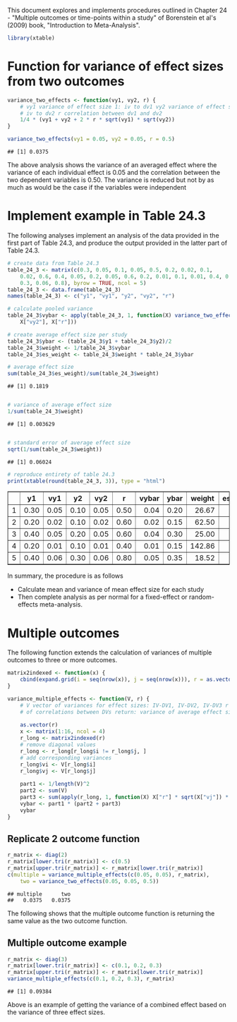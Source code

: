 This document explores and implements procedures outlined in Chapter 24 - "Multiple outcomes or time-points within a study" of Borenstein et al's (2009) book, "Introduction to Meta-Analysis".



```r
library(xtable)
```




# Function for variance of effect sizes from two outcomes


```r
variance_two_effects <- function(vy1, vy2, r) {
    # vy1 variance of effect size 1: iv to dv1 vy2 variance of effect size 2:
    # iv to dv2 r correlation between dv1 and dv2
    1/4 * (vy1 + vy2 + 2 * r * sqrt(vy1) * sqrt(vy2))
}

variance_two_effects(vy1 = 0.05, vy2 = 0.05, r = 0.5)
```

```
## [1] 0.0375
```




The above analysis shows the variance of an averaged effect where the variance of each individual effect is 0.05 and the correlation between the two dependent variables is 0.50. The variance is reduced but not by as much as would be the case if the variables were independent 

# Implement example in Table 24.3
The following analyses implement an analysis of the data provided in the first part of Table 24.3, and produce the output provided in the latter part of Table 24.3.



```r
# create data from Table 24.3
table_24_3 <- matrix(c(0.3, 0.05, 0.1, 0.05, 0.5, 0.2, 0.02, 0.1, 
    0.02, 0.6, 0.4, 0.05, 0.2, 0.05, 0.6, 0.2, 0.01, 0.1, 0.01, 0.4, 0.4, 0.06, 
    0.3, 0.06, 0.8), byrow = TRUE, ncol = 5)
table_24_3 <- data.frame(table_24_3)
names(table_24_3) <- c("y1", "vy1", "y2", "vy2", "r")

# calculate pooled variance
table_24_3$vybar <- apply(table_24_3, 1, function(X) variance_two_effects(X["vy1"], 
    X["vy2"], X["r"]))

# create average effect size per study
table_24_3$ybar <- (table_24_3$y1 + table_24_3$y2)/2
table_24_3$weight <- 1/table_24_3$vybar
table_24_3$es_weight <- table_24_3$weight * table_24_3$ybar

# average effect size
sum(table_24_3$es_weight)/sum(table_24_3$weight)
```

```
## [1] 0.1819
```

```r

# variance of average effect size
1/sum(table_24_3$weight)
```

```
## [1] 0.003629
```

```r

# standard error of average effect size
sqrt(1/sum(table_24_3$weight))
```

```
## [1] 0.06024
```






```r
# reproduce entirety of table 24.3
print(xtable(round(table_24_3, 3)), type = "html")
```

<!-- html table generated in R 2.15.1 by xtable 1.7-0 package -->
<!-- Fri Aug 17 17:27:38 2012 -->
<TABLE border=1>
<TR> <TH>  </TH> <TH> y1 </TH> <TH> vy1 </TH> <TH> y2 </TH> <TH> vy2 </TH> <TH> r </TH> <TH> vybar </TH> <TH> ybar </TH> <TH> weight </TH> <TH> es_weight </TH>  </TR>
  <TR> <TD align="right"> 1 </TD> <TD align="right"> 0.30 </TD> <TD align="right"> 0.05 </TD> <TD align="right"> 0.10 </TD> <TD align="right"> 0.05 </TD> <TD align="right"> 0.50 </TD> <TD align="right"> 0.04 </TD> <TD align="right"> 0.20 </TD> <TD align="right"> 26.67 </TD> <TD align="right"> 5.33 </TD> </TR>
  <TR> <TD align="right"> 2 </TD> <TD align="right"> 0.20 </TD> <TD align="right"> 0.02 </TD> <TD align="right"> 0.10 </TD> <TD align="right"> 0.02 </TD> <TD align="right"> 0.60 </TD> <TD align="right"> 0.02 </TD> <TD align="right"> 0.15 </TD> <TD align="right"> 62.50 </TD> <TD align="right"> 9.38 </TD> </TR>
  <TR> <TD align="right"> 3 </TD> <TD align="right"> 0.40 </TD> <TD align="right"> 0.05 </TD> <TD align="right"> 0.20 </TD> <TD align="right"> 0.05 </TD> <TD align="right"> 0.60 </TD> <TD align="right"> 0.04 </TD> <TD align="right"> 0.30 </TD> <TD align="right"> 25.00 </TD> <TD align="right"> 7.50 </TD> </TR>
  <TR> <TD align="right"> 4 </TD> <TD align="right"> 0.20 </TD> <TD align="right"> 0.01 </TD> <TD align="right"> 0.10 </TD> <TD align="right"> 0.01 </TD> <TD align="right"> 0.40 </TD> <TD align="right"> 0.01 </TD> <TD align="right"> 0.15 </TD> <TD align="right"> 142.86 </TD> <TD align="right"> 21.43 </TD> </TR>
  <TR> <TD align="right"> 5 </TD> <TD align="right"> 0.40 </TD> <TD align="right"> 0.06 </TD> <TD align="right"> 0.30 </TD> <TD align="right"> 0.06 </TD> <TD align="right"> 0.80 </TD> <TD align="right"> 0.05 </TD> <TD align="right"> 0.35 </TD> <TD align="right"> 18.52 </TD> <TD align="right"> 6.48 </TD> </TR>
   </TABLE>



In summary, the procedure is as follows

* Calculate mean and variance of mean effect size for each study
* Then complete analysis as per normal for a fixed-effect or random-effects meta-analysis.

# Multiple outcomes
The following function extends the calculation of variances of multiple outcomes to three or more outcomes.



```r
matrix2indexed <- function(x) {
    cbind(expand.grid(i = seq(nrow(x)), j = seq(nrow(x))), r = as.vector(x))
}

variance_multiple_effects <- function(V, r) {
    # V vector of variances for effect sizes: IV-DV1, IV-DV2, IV-DV3 r matrix
    # of correlations between DVs return: variance of average effect size
    
    as.vector(r)
    x <- matrix(1:16, ncol = 4)
    r_long <- matrix2indexed(r)
    # remove diagonal values
    r_long <- r_long[r_long$i != r_long$j, ]
    # add corresponding variances
    r_long$vi <- V[r_long$i]
    r_long$vj <- V[r_long$j]
    
    part1 <- 1/length(V)^2
    part2 <- sum(V)
    part3 <- sum(apply(r_long, 1, function(X) X["r"] * sqrt(X["vj"]) * sqrt(X["vi"])))
    vybar <- part1 * (part2 + part3)
    vybar
}
```




## Replicate 2 outcome function


```r
r_matrix <- diag(2)
r_matrix[lower.tri(r_matrix)] <- c(0.5)
r_matrix[upper.tri(r_matrix)] <- r_matrix[lower.tri(r_matrix)]
c(multiple = variance_multiple_effects(c(0.05, 0.05), r_matrix), 
    two = variance_two_effects(0.05, 0.05, 0.5))
```

```
## multiple      two 
##   0.0375   0.0375 
```




The following shows that the multiple outcome function is returning the same value as the two outcome function.


## Multiple outcome example


```r
r_matrix <- diag(3)
r_matrix[lower.tri(r_matrix)] <- c(0.1, 0.2, 0.3)
r_matrix[upper.tri(r_matrix)] <- r_matrix[lower.tri(r_matrix)]
variance_multiple_effects(c(0.1, 0.2, 0.3), r_matrix)
```

```
## [1] 0.09384
```




Above is an example of getting the variance of a combined effect based on the variance of three effect sizes.
